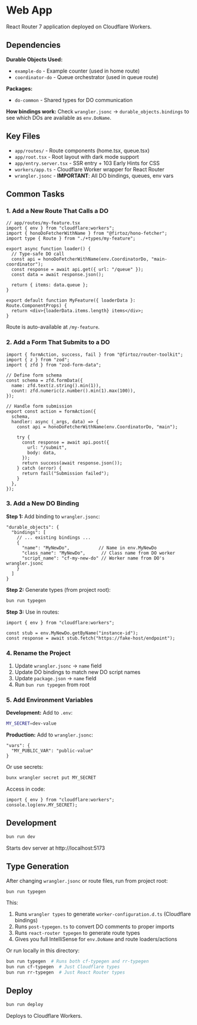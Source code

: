 # Web App

React Router 7 application deployed on Cloudflare Workers.

## Dependencies

**Durable Objects Used:**
- `example-do` - Example counter (used in home route)
- `coordinator-do` - Queue orchestrator (used in queue route)

**Packages:**
- `do-common` - Shared types for DO communication

**How bindings work:** Check `wrangler.jsonc` → `durable_objects.bindings` to see which DOs are available as `env.DoName`.

## Key Files

- `app/routes/` - Route components (home.tsx, queue.tsx)
- `app/root.tsx` - Root layout with dark mode support
- `app/entry.server.tsx` - SSR entry + 103 Early Hints for CSS
- `workers/app.ts` - Cloudflare Worker wrapper for React Router
- `wrangler.jsonc` - **IMPORTANT**: All DO bindings, queues, env vars

## Common Tasks

### 1. Add a New Route That Calls a DO

```tsx
// app/routes/my-feature.tsx
import { env } from "cloudflare:workers";
import { honoDoFetcherWithName } from "@firtoz/hono-fetcher";
import type { Route } from "./+types/my-feature";

export async function loader() {
  // Type-safe DO call
  const api = honoDoFetcherWithName(env.CoordinatorDo, "main-coordinator");
  const response = await api.get({ url: "/queue" });
  const data = await response.json();
  
  return { items: data.queue };
}

export default function MyFeature({ loaderData }: Route.ComponentProps) {
  return <div>{loaderData.items.length} items</div>;
}
```

Route is auto-available at `/my-feature`.

### 2. Add a Form That Submits to a DO

```tsx
import { formAction, success, fail } from "@firtoz/router-toolkit";
import { z } from "zod";
import { zfd } from "zod-form-data";

// Define form schema
const schema = zfd.formData({
  name: zfd.text(z.string().min(1)),
  count: zfd.numeric(z.number().min(1).max(100)),
});

// Handle form submission
export const action = formAction({
  schema,
  handler: async (_args, data) => {
    const api = honoDoFetcherWithName(env.CoordinatorDo, "main");
    
    try {
      const response = await api.post({
        url: "/submit",
        body: data,
      });
      return success(await response.json());
    } catch (error) {
      return fail("Submission failed");
    }
  },
});
```

### 3. Add a New DO Binding

**Step 1:** Add binding to `wrangler.jsonc`:
```jsonc
"durable_objects": {
  "bindings": [
    // ... existing bindings ...
    {
      "name": "MyNewDo",           // Name in env.MyNewDo
      "class_name": "MyNewDo",      // Class name from DO worker
      "script_name": "cf-my-new-do" // Worker name from DO's wrangler.jsonc
    }
  ]
}
```

**Step 2:** Generate types (from project root):
```bash
bun run typegen
```

**Step 3:** Use in routes:
```tsx
import { env } from "cloudflare:workers";

const stub = env.MyNewDo.getByName("instance-id");
const response = await stub.fetch("https://fake-host/endpoint");
```

### 4. Rename the Project

1. Update `wrangler.jsonc` → `name` field
2. Update DO bindings to match new DO script names
3. Update `package.json` → `name` field
4. Run `bun run typegen` from root

### 5. Add Environment Variables

**Development:** Add to `.env`:
```bash
MY_SECRET=dev-value
```

**Production:** Add to `wrangler.jsonc`:
```jsonc
"vars": {
  "MY_PUBLIC_VAR": "public-value"
}
```

Or use secrets:
```bash
bunx wrangler secret put MY_SECRET
```

Access in code:
```tsx
import { env } from "cloudflare:workers";
console.log(env.MY_SECRET);
```

## Development

```bash
bun run dev
```

Starts dev server at http://localhost:5173

## Type Generation

After changing `wrangler.jsonc` or route files, run from project root:

```bash
bun run typegen
```

This:
1. Runs `wrangler types` to generate `worker-configuration.d.ts` (Cloudflare bindings)
2. Runs `post-typegen.ts` to convert DO comments to proper imports
3. Runs `react-router typegen` to generate route types
4. Gives you full IntelliSense for `env.DoName` and route loaders/actions

Or run locally in this directory:
```bash
bun run typegen  # Runs both cf-typegen and rr-typegen
bun run cf-typegen  # Just Cloudflare types
bun run rr-typegen  # Just React Router types
```

## Deploy

```bash
bun run deploy
```

Deploys to Cloudflare Workers.
